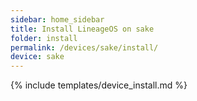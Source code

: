 ```yaml
---
sidebar: home_sidebar
title: Install LineageOS on sake
folder: install
permalink: /devices/sake/install/
device: sake
---
```

{% include templates/device_install.md %}
